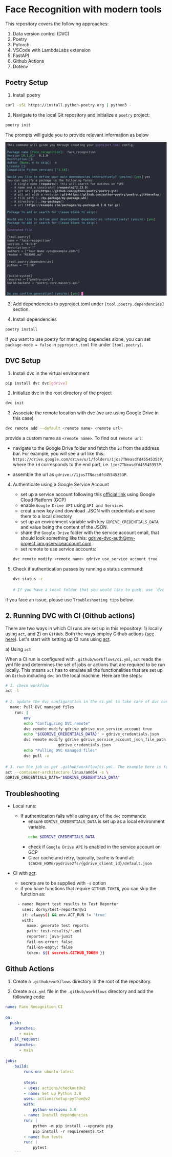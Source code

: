 # Face Recognition with modern tools

This repository covers the following approaches:

1. Data version control (DVC)
2. Poetry
3. Pytorch
4. VSCode with LambdaLabs extension
5. FastAPI
6. Github Actions
7. Dotenv

## Poetry Setup
1. Install poetry
```sh
curl -sSL https://install.python-poetry.org | python3 -
```
2. Navigate to the local Git repository and initialize a `poetry` project:
```sh
poetry init
```
The prompts will guide you to provide relevant information as below

![alt text](/utils/poetry_guide.png)

3. Add dependencies to pyproject.toml under `[tool.poetry.dependencies]` section. 

4. Install dependencies
```sh
poetry install
```
If you want to use poetry for managing dependies alone, you can set `package-mode = false` in `pyproject.toml` file under `[tool.poetry]`.

## DVC Setup
1. Install dvc in the virtual environment
```sh
pip install dvc dvc[gdrive]
```
2. Initialize dvc in the root directory of the project
```sh
dvc init
```
3. Associate the remote location with dvc (we are using Google Drive in this case)
```sh
dvc remote add --default <remote name> <remote url>
```
provide a custom name as `<remote name>`. To find out `remote url`: 
  - navigate to the Google Drive folder and fetch the `id` from the address bar. For example, you will see a url like this: `https://drive.google.com/drive/u/1/folders/1jos7TNeasdfd45545353P`, where the `id` corresponds to the end part, i.e. `1jos7TNeasdfd45545353P`. 

  - assemble the url as `gdrive://1jos7TNeasdfd45545353P`.
4. Authenticate using a Google Service Account
    - set up a service account following this [official link](https://dvc.org/doc/user-guide/data-management/remote-storage/google-drive#using-service-accounts) using Google Cloud Platform (GCP)
    - enable `Google Drive API` using `API and Services`
    - creat a new key and download .JSON with credentials and save them to a local directory
    - set up an environment variable with key `GDRIVE_CREDENTIALS_DATA` and value being the content of the JSON. 
    - share the `Google Drive` folder with the service account email, that should look something like this: gdrive-dvc-auth@my-project.iam.gserviceaccount.com
    - set remote to use service accounts:
    ```sh
    dvc remote modify <remote name> gdrive_use_service_account true
    ```

5. Check if authentication passes by running a status command: 
    ```sh
    dvc status -c
    
    # If you have a local folder that you would like to push, use `dvc add <folder path>` and `dvc push`, else, perform `dvc pull` to fetch the data from remote - a process similar to `git`
    ```
  if you face an issue, please use `Troubleshooting tips` below.

## 2. Running DVC with CI (Github actions)
There are two ways in which CI runs are set up in this repository: 1) locally using `act`, and 2) on `GitHub`. Both the ways employ Github actions ([see here](https://docs.github.com/en/actions/automating-builds-and-tests/building-and-testing-python)). Let's start with setting up CI runs using [act](https://github.com/nektos/act).

a) Using `act`

When a CI run is configured with `.github/workflows/ci.yml`, `act` reads the yml file and determines the set of jobs or actions that are required to be run locally. This means `act` has to emulate all the functionalities that are set up on `Github` including `dvc` on the local machine. Here are the steps:

```sh
# 1. check workflow
act -l

# 2. update the dvc configuration in the ci.yml to take care of dvc configs
  name: Pull DVC managed files
    run: |
        env
        echo "Configuring DVC remote"
        dvc remote modify gdrive gdrive_use_service_account true
        echo "${GDRIVE_CREDENTIALS_DATA}" > gdrive_credentials.json
        dvc remote modify gdrive gdrive_service_account_json_file_path \
                       gdrive_credentials.json
        echo "Pulling DVC managed files"
        dvc pull -v

# 3. run the job as per .github/workflow/ci.yml. The example here is for MacOS M2 chip
act --container-architecture linux/amd64 -s \
GDRIVE_CREDENTIALS_DATA="$GDRIVE_CREDENTIALS_DATA"
```  

## Troubleshooting
- Local runs:
    - If authentication fails while using any of the `dvc` commands:
        - ensure `GDRIVE_CREDENTIALS_DATA` is set up as a local environment variable.  
          ```sh
          echo $GDRIVE_CREDENTIALS_DATA
          ```
        - check if `Google Drive API` is enabled in the service account on GCP 
        - Clear cache and retry, typically, cache is found at: `$CACHE_HOME/pydrive2fs/{gdrive_client_id}/default.json`
- CI with [act](https://github.com/nektos/act):
    
    - secrets are to be supplied with `-s` option
    - if you have functions that require `GITHUB_TOKEN`, you can skip the function as:
    ```sh
      - name: Report test results to Test Reporter
        uses: dorny/test-reporter@v1
        if: always() && env.ACT_RUN != 'true'
        with:
          name: generate test reports
          path: test-results/*.xml
          reporter: java-junit
          fail-on-error: false
          fail-on-empty: false
          token: ${{ secrets.GITHUB_TOKEN }}


## Github Actions

1. Create a `.github/workflows` directory in the root of the repository.

2. Create a `ci.yml` file in the `.github/workflows` directory and add the following code:
```yml
name: Face Recognition CI

on:
  push:
    branches:
      - main
  pull_request:
    branches:
      - main

jobs:
    build:
        runs-on: ubuntu-latest
    
        steps:
        - uses: actions/checkout@v2
        - name: Set up Python 3.8
        uses: actions/setup-python@v2
        with:
            python-version: 3.8
        - name: Install dependencies
        run: |
            python -m pip install --upgrade pip
            pip install -r requirements.txt
        - name: Run tests
        run: |
            pytest
    ```

